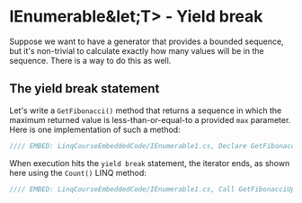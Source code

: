 # IEnumerable&let;T&gt; - Yield break

Suppose we want to have a generator that provides a bounded sequence, but it's non-trivial to calculate exactly how many values will be in the sequence. There is a way to do this as well.

## The yield break statement
Let's write a `GetFibonacci()` method that returns a sequence in which the maximum returned value is less-than-or-equal-to a provided `max` parameter. Here is one implementation of such a method:

```csharp
//// EMBED: LinqCourseEmbeddedCode/IEnumerable1.cs, Declare GetFibonacciUpTo() generator method
```

When execution hits the `yield break` statement, the iterator ends, as shown here using the `Count()` LINQ method:

```csharp
//// EMBED: LinqCourseEmbeddedCode/IEnumerable1.cs, Call GetFibonacciUpTo().Count()
```
